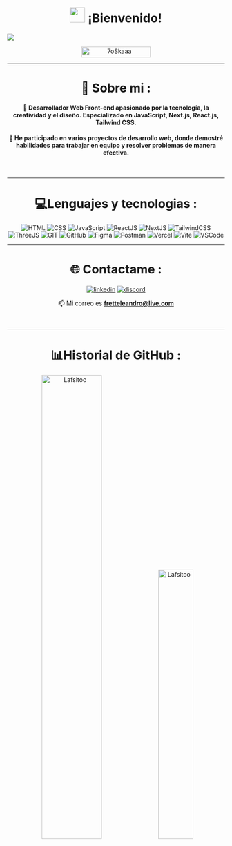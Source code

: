 <h1 align="center"><img src="https://media.giphy.com/media/hvRJCLFzcasrR4ia7z/giphy.gif" width="35"> ¡Bienvenido!</h1>

<p align="center">
  <div href="https://github.com/jaypavasiya"><img src="https://readme-typing-svg.herokuapp.com?color=%23C8BE25&lines=Front+End+Developer;JavaScript%20|%20React.js%20|%20Next.js%20&center=true&width=500&height=50"></div>
</p>
<p align="center"> 
	<img src="https://komarev.com/ghpvc/?username=your-github-username&style=for-the-badge&color=yellow" alt="7oSkaaa" height=25px, width=160px/>
 <p/>
<hr/>

<div align="center">
  
# 💫 Sobre mi :

<h4>
👾 Desarrollador Web Front-end apasionado por la tecnología, la creatividad y el diseño. Especializado en JavaScript, Next.js, React.js, Tailwind CSS.</h4>
 <h4>
🚀 He participado en varios proyectos de desarrollo web, donde demostré habilidades para trabajar en equipo y resolver problemas de manera efectiva.
</h4>
<div/>
<br/>
<hr/>
  
<div align="center">

# 💻Lenguajes y tecnologias : 

<p align="center">
  <img src="https://skillicons.dev/icons?i=html" alt="HTML" title="HTML" />
  <img src="https://skillicons.dev/icons?i=css" alt="CSS" title="CSS" />
  <img src="https://skillicons.dev/icons?i=js" alt="JavaScript" title="JavaScript" />
  <img src="https://skillicons.dev/icons?i=react" alt="ReactJS" title="React.js" />
  <img src="https://skillicons.dev/icons?i=next" alt="NextJS" title="Next.js" />
  <img src="https://skillicons.dev/icons?i=tailwind" alt="TailwindCSS" title="Tailwind" />
  <img src="https://skillicons.dev/icons?i=threejs" alt="ThreeJS" title="Tree.js" />
  <img src="https://skillicons.dev/icons?i=git" alt="GIT" title="Git" />
  <img src="https://skillicons.dev/icons?i=github" alt="GitHub" title="GitHub" />
  <img src="https://skillicons.dev/icons?i=figma" alt="Figma" title="Figma" />
  <img src="https://skillicons.dev/icons?i=postman" alt="Postman" title="Postman" />
  <img src="https://skillicons.dev/icons?i=vercel" alt="Vercel" title="Vercel" />
  <img src="https://skillicons.dev/icons?i=vite" alt="Vite" title="Vite" />
  <img src="https://skillicons.dev/icons?i=vscode" alt="VSCode" title="Visual Studio Code" />
<p/>  
<hr/>

# 🌐 Contactame :
  
<p align="center">
<a href="https://www.linkedin.com/in/leandro-ariel-frette/" target="blank"><img align="center" src="https://skillicons.dev/icons?i=linkedin" alt="linkedin" title="LinkedIn" /></a>
<a href="https://discord.gg//Lafsitoo#4291" target="blank"><img align="center" src="https://skillicons.dev/icons?i=discord" alt="discord" 
title="Discord" /></a>

📫 Mi correo es **fretteleandro@live.com**
</p>
<br/>
<hr/>

# 📊Historial de GitHub :

<div>
  <span>&nbsp;<img src="https://github-readme-stats.vercel.app/api?username=Lafsitoo&show_icons=true&theme=radical" alt="Lafsitoo" width="52.5%" max-width="450px" display="inline-block" /></span>
  <span>&nbsp;<img src="https://github-readme-stats.vercel.app/api/top-langs/?username=Lafsitoo&theme=radical&hide_border=false&include_all_commits=false&count_private=false&layout=compact" alt="Lafsitoo" width="40%" max-width="500px" display="inline-block" /></span>
</div>





<div/>
